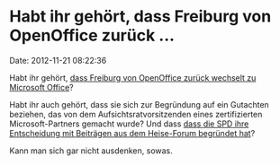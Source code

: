 Habt ihr gehört, dass Freiburg von OpenOffice zurück \...
=========================================================

Date: 2012-11-21 08:22:36

Habt ihr gehört, [dass Freiburg von OpenOffice zurück wechselt zu
Microsoft Office](http://www.heise.de/-1753751)?

Habt ihr auch gehört, dass sie sich zur Begründung auf ein Gutachten
beziehen, das von dem Aufsichtsratvorsitzenden eines zertifizierten
Microsoft-Partners gemacht wurde? Und dass [dass die SPD ihre
Entscheidung mit Beiträgen aus dem Heise-Forum begründet
hat](http://www.piraten-freiburg.de/blog/2012/11/20/ahnungsloser-gemeinderat-stimmt-fur-abkehr-von-freier-software-in-freiburg/)?

Kann man sich gar nicht ausdenken, sowas.
